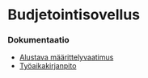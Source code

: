 # Budjetointisovellus

### Dokumentaatio
* [Alustava määrittelyvaatimus](https://github.com/VictoriousGlorious/ot-harjoitustyo/blob/master/Alustavam%C3%A4%C3%A4rittelyvaatimus.md)
* [Työaikakirjanpito]()
